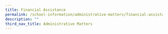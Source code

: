 ```yaml
---
title: Financial Assistance
permalink: /school-information/administrative-matters/financial-assistance/
description: ""
third_nav_title: Administrative Matters
---
```

